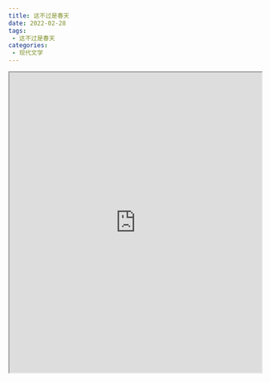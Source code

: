 ```yaml
---
title: 这不过是春天
date: 2022-02-28
tags:
 - 这不过是春天
categories:
 - 现代文学
---
```




<iframe src="http://localhost:8080/pdf/web/viewer.html?file=https://vkceyugu.cdn.bspapp.com/VKCEYUGU-e9075d72-0451-48df-afe1-d46932ae4554/2030349b-5ef1-4204-b70a-31a437466874.pdf" width="100%" height="600px"></iframe>